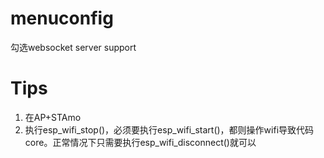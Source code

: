 # menuconfig
勾选websocket server support

# Tips
1. 在AP+STAmo
2. 执行esp_wifi_stop()，必须要执行esp_wifi_start()，都则操作wifi导致代码core。正常情况下只需要执行esp_wifi_disconnect()就可以